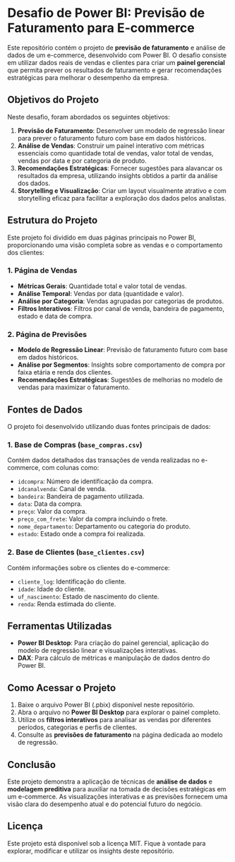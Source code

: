 

# Desafio de Power BI: Previsão de Faturamento para E-commerce

Este repositório contém o projeto de **previsão de faturamento** e análise de dados de um e-commerce, desenvolvido com Power BI. O desafio consiste em utilizar dados reais de vendas e clientes para criar um **painel gerencial** que permita prever os resultados de faturamento e gerar recomendações estratégicas para melhorar o desempenho da empresa.

## Objetivos do Projeto

Neste desafio, foram abordados os seguintes objetivos:

1. **Previsão de Faturamento**: Desenvolver um modelo de regressão linear para prever o faturamento futuro com base em dados históricos.
2. **Análise de Vendas**: Construir um painel interativo com métricas essenciais como quantidade total de vendas, valor total de vendas, vendas por data e por categoria de produto.
3. **Recomendações Estratégicas**: Fornecer sugestões para alavancar os resultados da empresa, utilizando insights obtidos a partir da análise dos dados.
4. **Storytelling e Visualização**: Criar um layout visualmente atrativo e com storytelling eficaz para facilitar a exploração dos dados pelos analistas.

## Estrutura do Projeto

Este projeto foi dividido em duas páginas principais no Power BI, proporcionando uma visão completa sobre as vendas e o comportamento dos clientes:

### 1. **Página de Vendas**
- **Métricas Gerais**: Quantidade total e valor total de vendas.
- **Análise Temporal**: Vendas por data (quantidade e valor).
- **Análise por Categoria**: Vendas agrupadas por categorias de produtos.
- **Filtros Interativos**: Filtros por canal de venda, bandeira de pagamento, estado e data de compra.

### 2. **Página de Previsões**
- **Modelo de Regressão Linear**: Previsão de faturamento futuro com base em dados históricos.
- **Análise por Segmentos**: Insights sobre comportamento de compra por faixa etária e renda dos clientes.
- **Recomendações Estratégicas**: Sugestões de melhorias no modelo de vendas para maximizar o faturamento.

## Fontes de Dados

O projeto foi desenvolvido utilizando duas fontes principais de dados:

### 1. Base de Compras (`base_compras.csv`)
Contém dados detalhados das transações de venda realizadas no e-commerce, com colunas como:
- `idcompra`: Número de identificação da compra.
- `idcanalvenda`: Canal de venda.
- `bandeira`: Bandeira de pagamento utilizada.
- `data`: Data da compra.
- `preço`: Valor da compra.
- `preço_com_frete`: Valor da compra incluindo o frete.
- `nome_departamento`: Departamento ou categoria do produto.
- `estado`: Estado onde a compra foi realizada.

### 2. Base de Clientes (`base_clientes.csv`)
Contém informações sobre os clientes do e-commerce:
- `cliente_log`: Identificação do cliente.
- `idade`: Idade do cliente.
- `uf_nascimento`: Estado de nascimento do cliente.
- `renda`: Renda estimada do cliente.

## Ferramentas Utilizadas

- **Power BI Desktop**: Para criação do painel gerencial, aplicação do modelo de regressão linear e visualizações interativas.
- **DAX**: Para cálculo de métricas e manipulação de dados dentro do Power BI.

## Como Acessar o Projeto

1. Baixe o arquivo Power BI (.pbix) disponível neste repositório.
2. Abra o arquivo no **Power BI Desktop** para explorar o painel completo.
3. Utilize os **filtros interativos** para analisar as vendas por diferentes períodos, categorias e perfis de clientes.
4. Consulte as **previsões de faturamento** na página dedicada ao modelo de regressão.

## Conclusão

Este projeto demonstra a aplicação de técnicas de **análise de dados** e **modelagem preditiva** para auxiliar na tomada de decisões estratégicas em um e-commerce. As visualizações interativas e as previsões fornecem uma visão clara do desempenho atual e do potencial futuro do negócio.

## Licença

Este projeto está disponível sob a licença MIT. Fique à vontade para explorar, modificar e utilizar os insights deste repositório.


